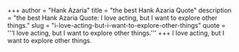 +++
author = "Hank Azaria"
title = "the best Hank Azaria Quote"
description = "the best Hank Azaria Quote: I love acting, but I want to explore other things."
slug = "i-love-acting-but-i-want-to-explore-other-things"
quote = '''I love acting, but I want to explore other things.'''
+++
I love acting, but I want to explore other things.
